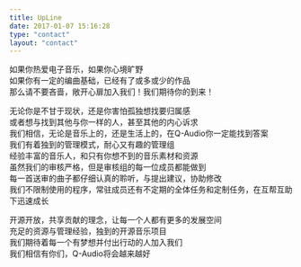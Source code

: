 ```yaml
---
title: UpLine
date: 2017-01-07 15:16:28
type: "contact"
layout: "contact"
---
```


如果你热爱电子音乐，如果你心境旷野  
如果你有一定的编曲基础，已经有了或多或少的作品  
那么请不要吝啬，敞开心扉加入我们！我们期待你的到来！

无论你是不甘于现状，还是你害怕孤独想找要归属感  
或者想与找到其他与你一样的人，甚至其他的内心诉求  
我们相信，无论是音乐上的，还是生活上的，在Q-Audio你一定能找到答案  
我们有着独到的管理模式，耐心又有趣的管理组  
经验丰富的音乐人，和只有你想不到的音乐素材和资源  
虽然我们的审核严格，但是审核组的每一位成员都能做到  
每一首送审的曲子都仔细认真的聆听，与提出建议，协助修改  
我们不限制使用的程序，常驻成员还有不定期的全体任务和定制任务，在互帮互助下迅速成长

开源开放，共享贡献的理念，让每一个人都有更多的发展空间  
充足的资源与管理经验，独到的开源音乐项目  
我们期待着每一个有梦想并付出行动的人加入我们  
我们相信有你们，Q-Audio将会越来越好
